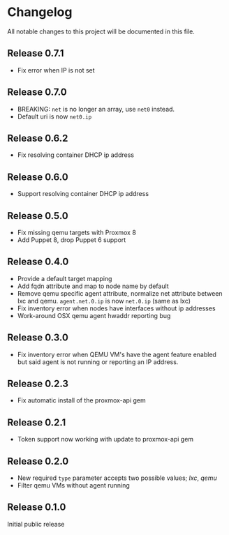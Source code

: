 # Changelog

All notable changes to this project will be documented in this file.

## Release 0.7.1

* Fix error when IP is not set

## Release 0.7.0

* BREAKING: `net` is no longer an array, use `net0` instead.
* Default uri is now `net0.ip`

## Release 0.6.2

* Fix resolving container DHCP ip address

## Release 0.6.0

* Support resolving container DHCP ip address

## Release 0.5.0

* Fix missing qemu targets with Proxmox 8
* Add Puppet 8, drop Puppet 6 support

## Release 0.4.0

* Provide a default target mapping
* Add fqdn attribute and map to node name by default
* Remove qemu specific agent attribute, normalize net attribute between lxc
  and qemu.  `agent.net.0.ip` is now `net.0.ip` (same as lxc)
* Fix inventory error when nodes have interfaces without ip addresses
* Work-around OSX qemu agent hwaddr reporting bug

## Release 0.3.0

* Fix inventory error when QEMU VM's have the agent feature enabled but
  said agent is not running or reporting an IP address.

## Release 0.2.3

* Fix automatic install of the proxmox-api gem

## Release 0.2.1

* Token support now working with update to proxmox-api gem

## Release 0.2.0

* New required `type` parameter accepts two possible values; _lxc_, _qemu_
* Filter qemu VMs without agent running

## Release 0.1.0

Initial public release
